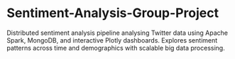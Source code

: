 # Sentiment-Analysis-Group-Project
Distributed sentiment analysis pipeline analysing Twitter data using Apache Spark, MongoDB, and interactive Plotly dashboards. Explores sentiment patterns across time and demographics with scalable big data processing.
